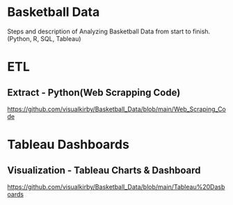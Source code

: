 # Basketball Data
Steps and description of Analyzing Basketball Data from start to finish. (Python, R, SQL, Tableau)

# ETL
## Extract - Python(Web Scrapping Code)
https://github.com/visualkirby/Basketball_Data/blob/main/Web_Scraping_Code

# Tableau Dashboards
## Visualization - Tableau Charts & Dashboard
https://github.com/visualkirby/Basketball_Data/blob/main/Tableau%20Dasboards